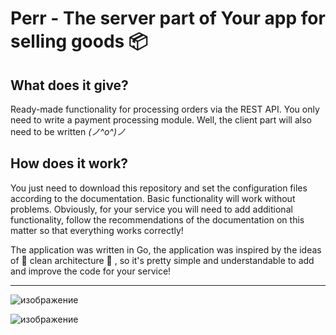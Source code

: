 # Perr - The server part of Your app for selling goods 📦

## What does it give?
Ready-made functionality for processing orders via the REST API. You only need to write a payment processing module. Well, the client part will also need to be written *(ノ^o^)ノ*

## How does it work?  
You just need to download this repository and set the configuration files according to the documentation. Basic functionality will work without problems. Obviously, for your service you will need to add additional functionality, follow the recommendations of the documentation on this matter so that everything works correctly!

The application was written in Go, the application was inspired by the ideas of 🧼 clean architecture 🫧 , so it's pretty simple and understandable to add and improve the code for your service!

---
![изображение](https://github.com/KatachiNo/Perr/assets/30259928/a8321558-7296-4e8d-a55f-ce7bd686e584)

![изображение](https://github.com/KatachiNo/Perr/assets/30259928/daad0789-d165-4cfa-a651-c4cfd867bb6b)

